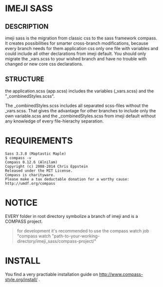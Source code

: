 # IMEJI SASS
## DESCRIPTION
imeji sass is the migration from classic css to the sass framework compass. It creates possibilities for smarter cross-branch modifications, because every branch needs for them application css only one file with variables and could include all other declarations from imeji default. You should only migrate the _vars.scss to your wished branch and have no trouble with changed or new core css declarations.


## STRUCTURE
the application.scss (app.scss) includes the variables (_vars.scss) and the "_combinedStyles.scss".

The _combinedStyles.scss includes all separated scss-files without the _vars.scss. That gives the advantage for other branches to include only the own variable.scss and the _combinedStyles.scss from imeji default without any knowledge of every file-hierachy separation.


# REQUIREMENTS
```$ sass -v
Sass 3.3.8 (Maptastic Maple)
$ compass -v
Compass 0.12.6 (Alnilam)
Copyright (c) 2008-2014 Chris Eppstein
Released under the MIT License.
Compass is charityware.
Please make a tax deductable donation for a worthy cause: http://umdf.org/compass
```


# NOTICE
EVERY folder in root directory symbolize a branch of imeji and is a COMPASS project.
> for development it's recommended to use the compass watch job "compass watch "path-to-your-working-directory/imeji_sass/compass-project/"


# INSTALL
You find a very practiable installation guide on http://www.compass-style.org/install/ .
